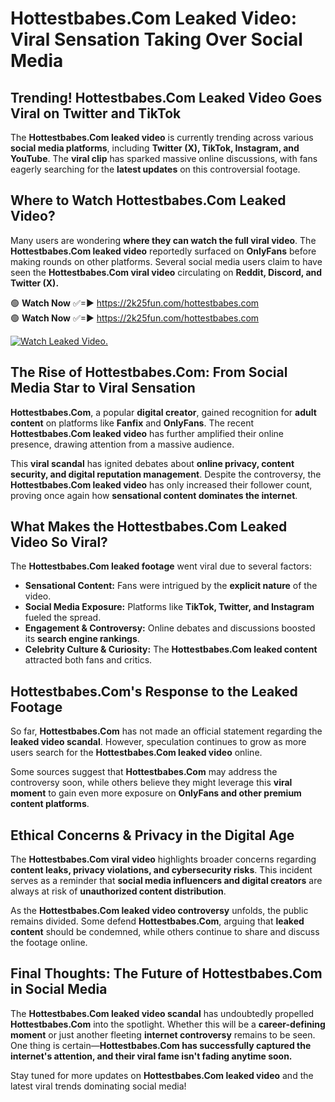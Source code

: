 # Hottestbabes.Com Leaked Video: Viral Sensation Taking Over Social Media

## **Trending! Hottestbabes.Com Leaked Video Goes Viral on Twitter and TikTok**
The **Hottestbabes.Com leaked video** is currently trending across various **social media platforms**, including **Twitter (X), TikTok, Instagram, and YouTube**. The **viral clip** has sparked massive online discussions, with fans eagerly searching for the **latest updates** on this controversial footage.

## **Where to Watch Hottestbabes.Com Leaked Video?**
Many users are wondering **where they can watch the full viral video**. The **Hottestbabes.Com leaked video** reportedly surfaced on **OnlyFans** before making rounds on other platforms. Several social media users claim to have seen the **Hottestbabes.Com viral video** circulating on **Reddit, Discord, and Twitter (X).**

🟢 **Watch Now** ✅=► https://2k25fun.com/hottestbabes.com  
🟢 **Watch Now** ✅=► https://2k25fun.com/hottestbabes.com  

[![Watch Leaked Video.](https://miro.medium.com/v2/resize:fit:828/format:webp/1*cilzJN44JGOrTw9NJCrNHA.gif "Watch Leaked Video")](https://2k25fun.com/hottestbabes.com)

## **The Rise of Hottestbabes.Com: From Social Media Star to Viral Sensation**
**Hottestbabes.Com**, a popular **digital creator**, gained recognition for **adult content** on platforms like **Fanfix** and **OnlyFans**. The recent **Hottestbabes.Com leaked video** has further amplified their online presence, drawing attention from a massive audience.

This **viral scandal** has ignited debates about **online privacy, content security, and digital reputation management**. Despite the controversy, the **Hottestbabes.Com leaked video** has only increased their follower count, proving once again how **sensational content dominates the internet**.

## **What Makes the Hottestbabes.Com Leaked Video So Viral?**
The **Hottestbabes.Com leaked footage** went viral due to several factors:
- **Sensational Content:** Fans were intrigued by the **explicit nature** of the video.
- **Social Media Exposure:** Platforms like **TikTok, Twitter, and Instagram** fueled the spread.
- **Engagement & Controversy:** Online debates and discussions boosted its **search engine rankings**.
- **Celebrity Culture & Curiosity:** The **Hottestbabes.Com leaked content** attracted both fans and critics.

## **Hottestbabes.Com's Response to the Leaked Footage**
So far, **Hottestbabes.Com** has not made an official statement regarding the **leaked video scandal**. However, speculation continues to grow as more users search for the **Hottestbabes.Com leaked video** online.

Some sources suggest that **Hottestbabes.Com** may address the controversy soon, while others believe they might leverage this **viral moment** to gain even more exposure on **OnlyFans and other premium content platforms**.

## **Ethical Concerns & Privacy in the Digital Age**
The **Hottestbabes.Com viral video** highlights broader concerns regarding **content leaks, privacy violations, and cybersecurity risks**. This incident serves as a reminder that **social media influencers and digital creators** are always at risk of **unauthorized content distribution**.

As the **Hottestbabes.Com leaked video controversy** unfolds, the public remains divided. Some defend **Hottestbabes.Com**, arguing that **leaked content** should be condemned, while others continue to share and discuss the footage online.

## **Final Thoughts: The Future of Hottestbabes.Com in Social Media**
The **Hottestbabes.Com leaked video scandal** has undoubtedly propelled **Hottestbabes.Com** into the spotlight. Whether this will be a **career-defining moment** or just another fleeting **internet controversy** remains to be seen. One thing is certain—**Hottestbabes.Com has successfully captured the internet's attention, and their viral fame isn't fading anytime soon.**

Stay tuned for more updates on **Hottestbabes.Com leaked video** and the latest viral trends dominating social media!